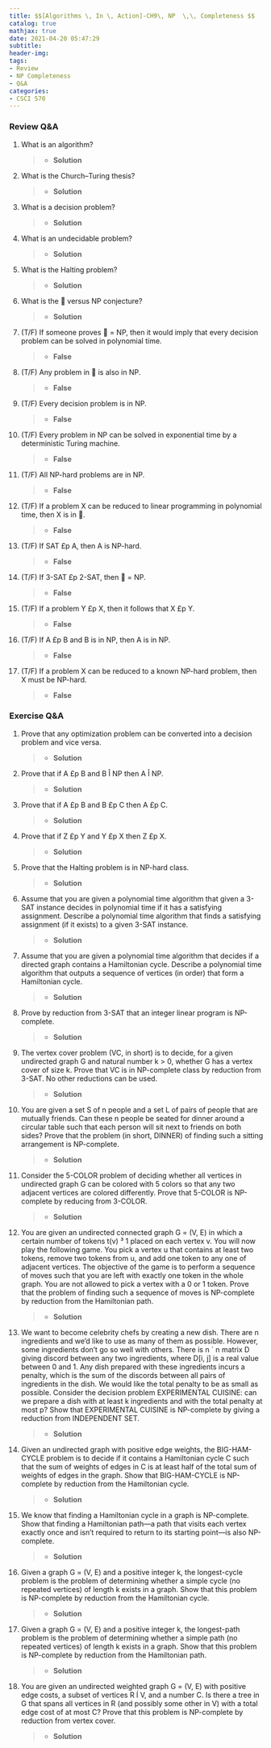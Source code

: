 ```yaml
---
title: $$[Algorithms \, In \, Action]-CH9\, NP  \,\, Completeness $$
catalog: true
mathjax: true
date: 2021-04-20 05:47:29
subtitle:
header-img:
tags:
- Review
- NP Completeness
- Q&A
categories:
- CSCI 570
---
```


### Review Q&A
1. What is an algorithm?
	> - **Solution**

2. What is the Church–Turing thesis?
	> - **Solution**

3. What is a decision problem?
	> - **Solution**

4. What is an undecidable problem?
	> - **Solution**

5. What is the Halting problem?
	> - **Solution**

6. What is the  versus NP conjecture?
	> - **Solution**

7. (T/F) If someone proves  = NP, then it would imply that every decision problem can be solved in polynomial time.
	> - **False**
	
8. (T/F) Any problem in  is also in NP.
	> - **False**
	
9. (T/F) Every decision problem is in NP.
	> - **False**
	
10. (T/F) Every problem in NP can be solved in exponential time by a deterministic Turing machine.
	> - **False**
	
11. (T/F) All NP-hard problems are in NP.
	> - **False**
	
12. (T/F) If a problem X can be reduced to linear programming in polynomial time, then X is in .
	> - **False**
	
13. (T/F) If SAT £p A, then A is NP-hard.
	> - **False**
	
14. (T/F) If 3-SAT £p 2-SAT, then  = NP.
	> - **False**
	
15. (T/F) If a problem Y £p X, then it follows that X £p Y.
	> - **False**
	
16. (T/F) If A £p B and B is in NP, then A is in NP.
	> - **False**
	
17. (T/F) If a problem X can be reduced to a known NP-hard problem, then X must be NP-hard.
	> - **False**
	
### Exercise Q&A
1. Prove that any optimization problem can be converted into a decision problem and vice versa.
	> - **Solution**

2. Prove that if A £p B and B Î NP then A Î NP.
	> - **Solution**

3. Prove that if A £p B and B £p C then A £p C.
	> - **Solution**

4. Prove that if Z £p Y and Y £p X then Z £p X.
	> - **Solution**

5. Prove that the Halting problem is in NP-hard class.
	> - **Solution**

6. Assume that you are given a polynomial time algorithm that given a 3-SAT instance decides in polynomial time if it has a satisfying assignment. Describe a polynomial time algorithm that finds a satisfying assignment (if it exists) to a given 3-SAT instance.
	> - **Solution**

7. Assume that you are given a polynomial time algorithm that decides if a directed graph contains a Hamiltonian cycle. Describe a polynomial time algorithm that outputs a sequence of vertices (in order) that form a Hamiltonian cycle.
	> - **Solution**

8. Prove by reduction from 3-SAT that an integer linear program is NP-complete.
	> - **Solution**

9. The vertex cover problem (VC, in short) is to decide, for a given undirected graph G and natural number k > 0, whether G has a vertex cover of size k. Prove that VC is in NP-complete class by reduction from 3-SAT. No other reductions can be used.
	> - **Solution**

10. You are given a set S of n people and a set L of pairs of people that are mutually friends. Can these n people be seated for dinner around a circular table such that each person will sit next to friends on both sides? Prove that the problem (in short, DINNER) of finding such a sitting arrangement is NP-complete.
	> - **Solution**

11. Consider the 5-COLOR problem of deciding whether all vertices in undirected graph G can be colored with 5 colors so that any two adjacent vertices are colored differently. Prove that 5-COLOR is NP-complete by reducing from 3-COLOR.
	> - **Solution**

12. You are given an undirected connected graph G = (V, E) in which a certain number of tokens t(v) ³ 1 placed on each vertex v. You will now play the following game. You pick a vertex u that contains at least two tokens, remove two tokens from u, and add one token to any one of adjacent vertices. The objective of the game is to perform a sequence of moves such that you are left with exactly one token in the whole graph. You are not allowed to pick a vertex with a 0 or 1 token. Prove that the problem of finding such a sequence of moves is NP-complete by reduction from the Hamiltonian path.
	> - **Solution**

13. We want to become celebrity chefs by creating a new dish. There are n ingredients and we’d like to use as many of them as possible. However, some ingredients don’t go so well with others. There is n ´ n matrix D giving discord between any two ingredients, where D[i, j] is a real value between 0 and 1. Any dish prepared with these ingredients incurs a penalty, which is the sum of the discords between all pairs of ingredients in the dish. We would like the total penalty to be as small as possible. Consider the decision problem EXPERIMENTAL CUISINE: can we prepare a dish with at least k ingredients and with the total penalty at most p? Show that EXPERIMENTAL CUISINE is NP-complete by giving a reduction from INDEPENDENT SET.
	> - **Solution**

14. Given an undirected graph with positive edge weights, the BIG-HAM-CYCLE problem is to decide if it contains a Hamiltonian cycle C such that the sum of weights of edges in C is at least half of the total sum of weights of edges in the graph. Show that BIG-HAM-CYCLE is NP-complete by reduction from the Hamiltonian cycle.
	> - **Solution**

15. We know that finding a Hamiltonian cycle in a graph is NP-complete. Show that finding a Hamiltonian path—a path that visits each vertex exactly once and isn’t required to return to its starting point—is also NP-complete.
	> - **Solution**

16. Given a graph G = (V, E) and a positive integer k, the longest-cycle problem is the problem of determining whether a simple cycle (no repeated vertices) of length k exists in a graph. Show that this problem is NP-complete by reduction from the Hamiltonian cycle.
	> - **Solution**

17. Given a graph G = (V, E) and a positive integer k, the longest-path problem is the problem of determining whether a simple path (no repeated vertices) of length k exists in a graph. Show that this problem is NP-complete by reduction from the Hamiltonian path.
	> - **Solution**

18. You are given an undirected weighted graph G = (V, E) with positive edge costs, a subset of vertices R Í V, and a number C. Is there a tree in G that spans all vertices in R (and possibly some other in V) with a total edge cost of at most C? Prove that this problem is NP-complete by reduction from vertex cover.
	> - **Solution**
